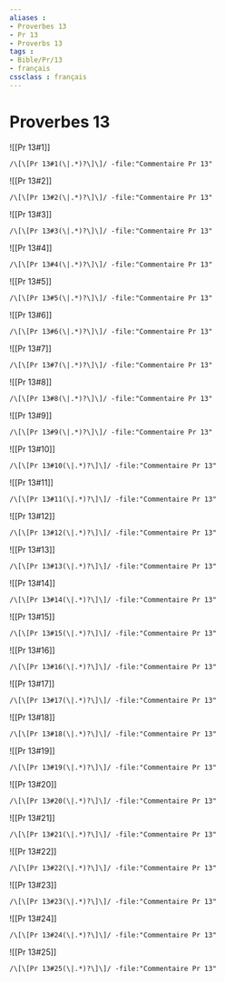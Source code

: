 ```yaml
---
aliases : 
- Proverbes 13
- Pr 13
- Proverbs 13
tags : 
- Bible/Pr/13
- français
cssclass : français
---
```


# Proverbes 13

![[Pr 13#1]]

```query
/\[\[Pr 13#1(\|.*)?\]\]/ -file:"Commentaire Pr 13"
```

![[Pr 13#2]]

```query
/\[\[Pr 13#2(\|.*)?\]\]/ -file:"Commentaire Pr 13"
```

![[Pr 13#3]]

```query
/\[\[Pr 13#3(\|.*)?\]\]/ -file:"Commentaire Pr 13"
```

![[Pr 13#4]]

```query
/\[\[Pr 13#4(\|.*)?\]\]/ -file:"Commentaire Pr 13"
```

![[Pr 13#5]]

```query
/\[\[Pr 13#5(\|.*)?\]\]/ -file:"Commentaire Pr 13"
```

![[Pr 13#6]]

```query
/\[\[Pr 13#6(\|.*)?\]\]/ -file:"Commentaire Pr 13"
```

![[Pr 13#7]]

```query
/\[\[Pr 13#7(\|.*)?\]\]/ -file:"Commentaire Pr 13"
```

![[Pr 13#8]]

```query
/\[\[Pr 13#8(\|.*)?\]\]/ -file:"Commentaire Pr 13"
```

![[Pr 13#9]]

```query
/\[\[Pr 13#9(\|.*)?\]\]/ -file:"Commentaire Pr 13"
```

![[Pr 13#10]]

```query
/\[\[Pr 13#10(\|.*)?\]\]/ -file:"Commentaire Pr 13"
```

![[Pr 13#11]]

```query
/\[\[Pr 13#11(\|.*)?\]\]/ -file:"Commentaire Pr 13"
```

![[Pr 13#12]]

```query
/\[\[Pr 13#12(\|.*)?\]\]/ -file:"Commentaire Pr 13"
```

![[Pr 13#13]]

```query
/\[\[Pr 13#13(\|.*)?\]\]/ -file:"Commentaire Pr 13"
```

![[Pr 13#14]]

```query
/\[\[Pr 13#14(\|.*)?\]\]/ -file:"Commentaire Pr 13"
```

![[Pr 13#15]]

```query
/\[\[Pr 13#15(\|.*)?\]\]/ -file:"Commentaire Pr 13"
```

![[Pr 13#16]]

```query
/\[\[Pr 13#16(\|.*)?\]\]/ -file:"Commentaire Pr 13"
```

![[Pr 13#17]]

```query
/\[\[Pr 13#17(\|.*)?\]\]/ -file:"Commentaire Pr 13"
```

![[Pr 13#18]]

```query
/\[\[Pr 13#18(\|.*)?\]\]/ -file:"Commentaire Pr 13"
```

![[Pr 13#19]]

```query
/\[\[Pr 13#19(\|.*)?\]\]/ -file:"Commentaire Pr 13"
```

![[Pr 13#20]]

```query
/\[\[Pr 13#20(\|.*)?\]\]/ -file:"Commentaire Pr 13"
```

![[Pr 13#21]]

```query
/\[\[Pr 13#21(\|.*)?\]\]/ -file:"Commentaire Pr 13"
```

![[Pr 13#22]]

```query
/\[\[Pr 13#22(\|.*)?\]\]/ -file:"Commentaire Pr 13"
```

![[Pr 13#23]]

```query
/\[\[Pr 13#23(\|.*)?\]\]/ -file:"Commentaire Pr 13"
```

![[Pr 13#24]]

```query
/\[\[Pr 13#24(\|.*)?\]\]/ -file:"Commentaire Pr 13"
```

![[Pr 13#25]]

```query
/\[\[Pr 13#25(\|.*)?\]\]/ -file:"Commentaire Pr 13"
```

